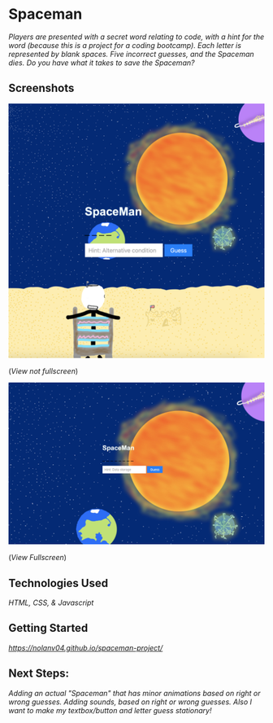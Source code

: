 # Spaceman

_Players are presented with a secret word relating to code, with a hint for the word (because this is a project for a coding bootcamp). Each letter is represented by blank spaces. Five incorrect guesses, and the Spaceman dies. Do you have what it takes to save the Spaceman?_

## Screenshots
![Screenshot](./Screenshot1.png)

(_*View not fullscreen*_)

![Screenshot](./Screenhsot2.jpeg)

(_*View Fullscreen*_)

## Technologies Used

_HTML,
CSS, &
Javascript_

## Getting Started

_https://nolanv04.github.io/spaceman-project/_

## Next Steps:
_Adding an actual "Spaceman" that has minor animations based on right or wrong guesses. Adding sounds, based on right or wrong guesses. Also I want to make my textbox/button and letter guess stationary!_